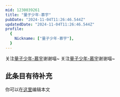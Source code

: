 ```yaml
---
mid: 1230039261
title: "量子少年-慕宇"
pubDate: "2024-11-04T11:26:46.544Z"
updatedDate: "2024-11-04T11:26:46.544Z"
profile:
  {
    Nickname: ["量子少年-慕宇"],
  }
---
```


关注[量子少年-慕宇](https://space.bilibili.com/1230039261)谢谢喵~ 关注[量子少年-慕宇](https://space.bilibili.com/1230039261)谢谢喵~

## 此条目有待补充
你可以在[这里](https://github.com/Yuhanawa/VTuber.ICU/edit/master/src/content/v/量子少年-慕宇/index.md)编辑本文
